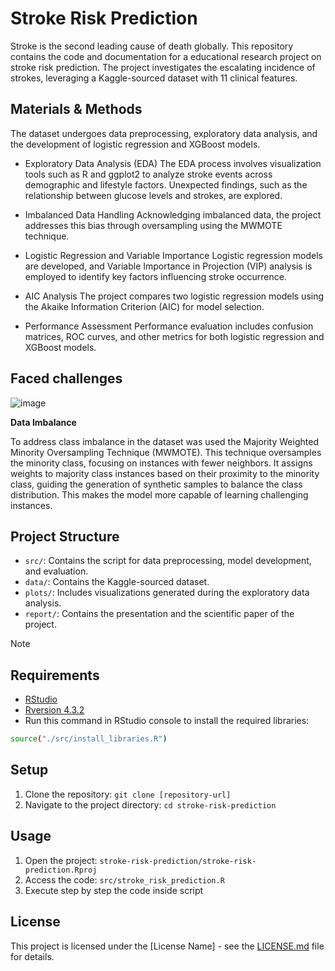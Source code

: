 # Stroke Risk Prediction

Stroke is the second leading cause of death globally. This repository contains the code and documentation for a educational research project on stroke risk prediction. The project investigates the escalating incidence of strokes, leveraging a Kaggle-sourced dataset with 11 clinical features.

## Materials & Methods
The dataset undergoes data preprocessing, exploratory data analysis, and the development of logistic regression and XGBoost models.

- Exploratory Data Analysis (EDA)
  The EDA process involves visualization tools such as R and ggplot2 to analyze stroke events across demographic and lifestyle factors. Unexpected findings, such as the relationship between glucose levels and strokes, are explored.

- Imbalanced Data Handling
  Acknowledging imbalanced data, the project addresses this bias through oversampling using the MWMOTE technique.

- Logistic Regression and Variable Importance
  Logistic regression models are developed, and Variable Importance in Projection (VIP) analysis is employed to identify key factors influencing stroke occurrence.

- AIC Analysis
  The project compares two logistic regression models using the Akaike Information Criterion (AIC) for model selection.

- Performance Assessment
  Performance evaluation includes confusion matrices, ROC curves, and other metrics for both logistic regression and XGBoost models.

## Faced challenges
![image](https://github.com/Kaito999/stroke-risk-prediction/assets/90338276/1b273b77-bcde-435f-9311-23574ed84288)

**Data Imbalance**

To address class imbalance in the dataset was used the Majority Weighted Minority Oversampling Technique (MWMOTE). This technique oversamples the minority class, 
focusing on instances with fewer neighbors. It assigns weights to majority class instances based on their proximity to the minority class, guiding the generation 
of synthetic samples to balance the class distribution. This makes the model more capable of learning challenging instances.


## Project Structure
- `src/`: Contains the script for data preprocessing, model development, and evaluation.
- `data/`: Contains the Kaggle-sourced dataset.
- `plots/`: Includes visualizations generated during the exploratory data analysis.
- `report/`: Contains the presentation and the scientific paper of the project.

> [!NOTE]
> ## Requirements
- [RStudio](https://posit.co/download/rstudio-desktop/)
- [Rversion 4.3.2](https://cran.r-project.org/bin/windows/base/)
- Run this command in RStudio console to install the required libraries:
```bash
source("./src/install_libraries.R")
```

## Setup
1. Clone the repository: `git clone [repository-url]`
2. Navigate to the project directory: `cd stroke-risk-prediction`

## Usage
1. Open the project: `stroke-risk-prediction/stroke-risk-prediction.Rproj`
2. Access the code: `src/stroke_risk_prediction.R`
3. Execute step by step the code inside script

## License
This project is licensed under the [License Name] - see the [LICENSE.md](LICENSE.md) file for details.
